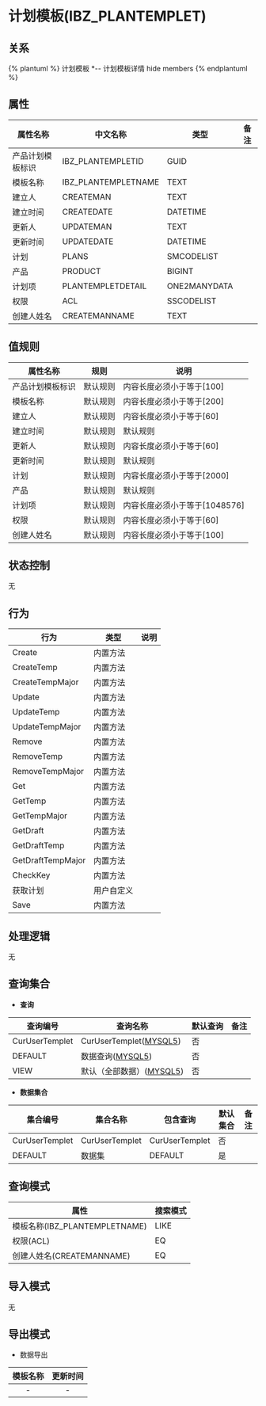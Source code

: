 # 计划模板(IBZ_PLANTEMPLET)

  

## 关系
{% plantuml %}
计划模板 *-- 计划模板详情 
hide members
{% endplantuml %}

## 属性

| 属性名称        |    中文名称    | 类型     |  备注  |
| --------   |------------| -----   |  -------- | 
|产品计划模板标识|IBZ_PLANTEMPLETID|GUID|&nbsp;|
|模板名称|IBZ_PLANTEMPLETNAME|TEXT|&nbsp;|
|建立人|CREATEMAN|TEXT|&nbsp;|
|建立时间|CREATEDATE|DATETIME|&nbsp;|
|更新人|UPDATEMAN|TEXT|&nbsp;|
|更新时间|UPDATEDATE|DATETIME|&nbsp;|
|计划|PLANS|SMCODELIST|&nbsp;|
|产品|PRODUCT|BIGINT|&nbsp;|
|计划项|PLANTEMPLETDETAIL|ONE2MANYDATA|&nbsp;|
|权限|ACL|SSCODELIST|&nbsp;|
|创建人姓名|CREATEMANNAME|TEXT|&nbsp;|

## 值规则
| 属性名称    | 规则    |  说明  |
| --------   |------------| ----- | 
|产品计划模板标识|默认规则|内容长度必须小于等于[100]|
|模板名称|默认规则|内容长度必须小于等于[200]|
|建立人|默认规则|内容长度必须小于等于[60]|
|建立时间|默认规则|默认规则|
|更新人|默认规则|内容长度必须小于等于[60]|
|更新时间|默认规则|默认规则|
|计划|默认规则|内容长度必须小于等于[2000]|
|产品|默认规则|默认规则|
|计划项|默认规则|内容长度必须小于等于[1048576]|
|权限|默认规则|内容长度必须小于等于[60]|
|创建人姓名|默认规则|内容长度必须小于等于[100]|

## 状态控制

无


## 行为
| 行为    | 类型    |  说明  |
| --------   |------------| ----- | 
|Create|内置方法|&nbsp;|
|CreateTemp|内置方法|&nbsp;|
|CreateTempMajor|内置方法|&nbsp;|
|Update|内置方法|&nbsp;|
|UpdateTemp|内置方法|&nbsp;|
|UpdateTempMajor|内置方法|&nbsp;|
|Remove|内置方法|&nbsp;|
|RemoveTemp|内置方法|&nbsp;|
|RemoveTempMajor|内置方法|&nbsp;|
|Get|内置方法|&nbsp;|
|GetTemp|内置方法|&nbsp;|
|GetTempMajor|内置方法|&nbsp;|
|GetDraft|内置方法|&nbsp;|
|GetDraftTemp|内置方法|&nbsp;|
|GetDraftTempMajor|内置方法|&nbsp;|
|CheckKey|内置方法|&nbsp;|
|获取计划|用户自定义|&nbsp;|
|Save|内置方法|&nbsp;|

## 处理逻辑
无

## 查询集合

* **查询**

| 查询编号 | 查询名称       | 默认查询 |   备注|
| --------  | --------   | --------   | ----- |
|CurUserTemplet|CurUserTemplet([MYSQL5](../../appendix/query_MYSQL5.md#IbzPlanTemplet_CurUserTemplet))|否|&nbsp;|
|DEFAULT|数据查询([MYSQL5](../../appendix/query_MYSQL5.md#IbzPlanTemplet_Default))|否|&nbsp;|
|VIEW|默认（全部数据）([MYSQL5](../../appendix/query_MYSQL5.md#IbzPlanTemplet_View))|否|&nbsp;|

* **数据集合**

| 集合编号 | 集合名称   |  包含查询  | 默认集合 |   备注|
| --------  | --------   | -------- | --------   | ----- |
|CurUserTemplet|CurUserTemplet|CurUserTemplet|否|&nbsp;|
|DEFAULT|数据集|DEFAULT|是|&nbsp;|

## 查询模式
| 属性      |    搜索模式     |
| --------   |------------|
|模板名称(IBZ_PLANTEMPLETNAME)|LIKE|
|权限(ACL)|EQ|
|创建人姓名(CREATEMANNAME)|EQ|

## 导入模式
无


## 导出模式
* 数据导出

|模板名称|更新时间|
| :------: | :------: |
| - | - |
